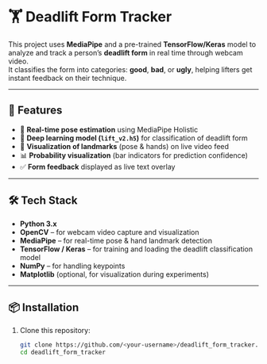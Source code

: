# 🏋️ Deadlift Form Tracker

This project uses **MediaPipe** and a pre-trained **TensorFlow/Keras** model to analyze and track a person’s **deadlift form** in real time through webcam video.  
It classifies the form into categories: **good**, **bad**, or **ugly**, helping lifters get instant feedback on their technique.

---

## 🚀 Features
- 📸 **Real-time pose estimation** using MediaPipe Holistic  
- 🧠 **Deep learning model (`lift_v2.h5`)** for classification of deadlift form  
- 🎨 **Visualization of landmarks** (pose & hands) on live video feed  
- 📊 **Probability visualization** (bar indicators for prediction confidence)  
- ✅ **Form feedback** displayed as live text overlay  

---

## 🛠️ Tech Stack
- **Python 3.x**
- **OpenCV** – for webcam video capture and visualization  
- **MediaPipe** – for real-time pose & hand landmark detection  
- **TensorFlow / Keras** – for training and loading the deadlift classification model  
- **NumPy** – for handling keypoints  
- **Matplotlib** (optional, for visualization during experiments)

---

## 📦 Installation

1. Clone this repository:
   ```bash
   git clone https://github.com/<your-username>/deadlift_form_tracker.git
   cd deadlift_form_tracker
